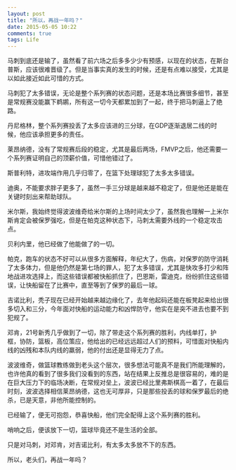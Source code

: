 ```yaml
---
layout: post
title: "所以，再战一年吗？"
date: 2015-05-05 10:22
comments: true
tags: Life
---
```

马刺到底还是输了，虽然看了前六场之后多多少少有预感，以现在的状态，在斯台普斯，应该很难晋级了。但是当事实真的发生的时候，还是有点难以接受，尤其是以如此接近如此可惜的方式。

<!-- more -->

马刺犯了太多错误，无论是整个系列赛的状态问题，还是本场比赛很多细节，甚至是常规赛没能赢下鹈鹕，所有这一切今天都累加到了一起，终于把马刺逼上了绝路。

丹尼格林，整个系列赛投丢了太多应该进的三分球，在GDP逐渐退居二线的时候，他应该承担更多的责任。

莱昂纳德，没有了常规赛后段的稳定，尤其是最后两场，FMVP之后，他还需要一个系列赛证明自己的顶薪价值，可惜他错过了。

斯普利特，进攻端作用几乎归零了，在篮下处理球犯了太多太多错误。

迪奥，不能要求胖子更多了，虽然一手三分球是越来越不稳定了，但是他还是能在关键时刻出来帮助球队。

米尔斯，我始终觉得波波维奇给米尔斯的上场时间太少了，虽然我也理解一上米尔斯肯定会被保罗强吃，但是在帕克这种状态下，马刺太需要外线的一个稳定攻击点。

贝利内里，他已经做了他能做了的一切。

帕克，跑车的状态不好可以从很多方面解释，年纪大了，伤病，对保罗的防守消耗了太多体力，但是他仍然是第七场的罪人，犯了太多错误，尤其是快攻多打少和阵地战进攻选择上，而这些错误都被快船抓住了，巴恩斯，雷迪克，纷纷抓住这些错误，让快船留在了比赛中，直至等到了保罗的最后一球。

吉诺比利，秃子现在已经开始越来越边缘化了，去年他起码还能在板凳起来给出很多切入和三分，今年面对快船的运动能力和凶悍防守，他实在是突不进去也要不到犯规了。

邓肯，21号新秀几乎做到了一切，除了带走这个系列赛的胜利，内线单打，护框，协防，篮板，高位策应，他给出的已经远远超过人们的预料，可惜面对快船内线的凶残和本队内线的羸弱，他的付出还是显得无力了点。

波波维奇，做篮球教练做到老头这个层次，很多想法可能真不是我们所能理解的，也许他真的看到了很多我们没看到的东西，站在结果上反推总是很容易的，难的是在巨大压力下的临场决断，在常规对垒上，波波已经比里弗斯棋高一着了，在最后时刻，波波选择相信莱昂纳德，这也无可厚非，只是那些投丢的球和保罗最后的绝杀，已是天意，非他所能控制的。

已经输了，便无可抱怨，恭喜快船，他们完全配得上这个系列赛的胜利。

哨响之后，便该放下一切，篮球毕竟还不是生活的全部。

只是对马刺，对邓肯，对吉诺比利，有太多太多放不下的东西。

所以，老头们，再战一年吗？